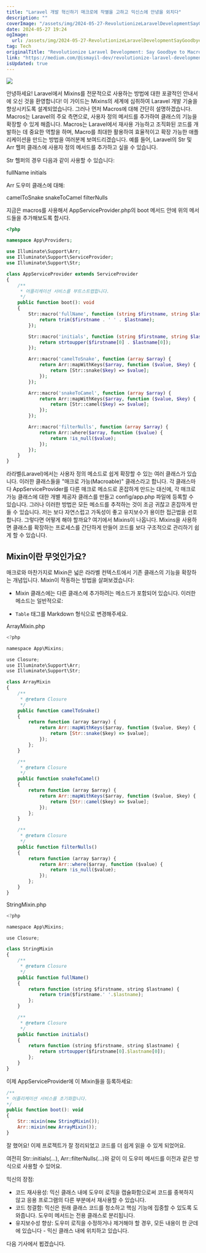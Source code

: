 ```yaml
---
title: "Laravel 개발 혁신하기 매크로에 작별을 고하고 믹신스에 안녕을 외치다"
description: ""
coverImage: "/assets/img/2024-05-27-RevolutionizeLaravelDevelopmentSayGoodbyetoMacrosHellotoMixins_0.png"
date: 2024-05-27 19:24
ogImage: 
  url: /assets/img/2024-05-27-RevolutionizeLaravelDevelopmentSayGoodbyetoMacrosHellotoMixins_0.png
tag: Tech
originalTitle: "Revolutionize Laravel Development: Say Goodbye to Macros, Hello to Mixins!"
link: "https://medium.com/@ismayil-dev/revolutionize-laravel-development-say-goodbye-to-macros-hello-to-mixins-82019211bfbb"
isUpdated: true
---
```





<img src="/assets/img/2024-05-27-RevolutionizeLaravelDevelopmentSayGoodbyetoMacrosHellotoMixins_0.png" />

안녕하세요! Laravel에서 Mixins를 전문적으로 사용하는 방법에 대한 포괄적인 안내서에 오신 것을 환영합니다! 이 가이드는 Mixins의 세계에 심취하여 Laravel 개발 기술을 향상시키도록 설계되었습니다. 그러나 먼저 Macros에 대해 간단히 설명하겠습니다. Macros는 Laravel의 주요 측면으로, 사용자 정의 메서드를 추가하여 클래스의 기능을 확장할 수 있게 해줍니다. Macros는 Laravel에서 재사용 가능하고 조직화된 코드를 개발하는 데 중요한 역할을 하며, Macro를 최대한 활용하여 효율적이고 확장 가능한 애플리케이션을 만드는 방법을 여러분께 보여드리겠습니다. 예를 들어, Laravel의 Str 및 Arr 헬퍼 클래스에 사용자 정의 메서드를 추가하고 싶을 수 있습니다.

Str 헬퍼의 경우 다음과 같이 사용할 수 있습니다:

fullName
initials

<div class="content-ad"></div>


Arr 도우미 클래스에 대해:

camelToSnake snakeToCamel filterNulls

지금은 macros를 사용해서 AppServiceProvider.php의 boot 메서드 안에 위의 메서드들을 추가해보도록 합시다.

```php
<?php

namespace App\Providers;

use Illuminate\Support\Arr;
use Illuminate\Support\ServiceProvider;
use Illuminate\Support\Str;

class AppServiceProvider extends ServiceProvider
{
    /**
     * 어플리케이션 서비스를 부트스트랩합니다.
     */
    public function boot(): void
    {
        Str::macro('fullName', function (string $firstname, string $lastname) {
            return trim($firstname . ' ' . $lastname);
        });

        Str::macro('initials', function (string $firstname, string $lastname) {
            return strtoupper($firstname[0] . $lastname[0]);
        });

        Arr::macro('camelToSnake', function (array $array) {
            return Arr::mapWithKeys($array, function ($value, $key) {
                return [Str::snake($key) => $value];
            });
        });

        Arr::macro('snakeToCamel', function (array $array) {
            return Arr::mapWithKeys($array, function ($value, $key) {
                return [Str::camel($key) => $value];
            });
        });

        Arr::macro('filterNulls', function (array $array) {
            return Arr::where($array, function ($value) {
                return !is_null($value);
            });
        });
    }
}
```

<div class="content-ad"></div>

라라벨(Laravel)에서는 사용자 정의 메소드로 쉽게 확장할 수 있는 여러 클래스가 있습니다. 이러한 클래스들을 "매크로 가능(Macroable)" 클래스라고 합니다. 각 클래스마다 AppServiceProvider를 다른 매크로 메소드로 혼잡하게 만드는 대신에, 각 매크로 가능 클래스에 대한 개별 제공자 클래스를 만들고 config/app.php 파일에 등록할 수 있습니다. 그러나 이러한 방법은 모든 메소드를 추적하는 것이 조금 귀찮고 혼잡하게 만들 수 있습니다. 저는 보다 자연스럽고 가독성이 좋고 유지보수가 용이한 접근법을 선호합니다. 그렇다면 어떻게 해야 할까요? 여기에서 Mixins이 나옵니다. Mixins을 사용하면 클래스를 확장하는 프로세스를 간단하게 만들어 코드를 보다 구조적으로 관리하기 쉽게 할 수 있습니다.

## Mixin이란 무엇인가요?

매크로와 마찬가지로 Mixin은 넓은 라라벨 컨텍스트에서 기존 클래스의 기능을 확장하는 개념입니다. Mixin이 작동하는 방법을 살펴보겠습니다:

- Mixin 클래스에는 다른 클래스에 추가하려는 메소드가 포함되어 있습니다. 이러한 메소드는 일반적으로:

<div class="content-ad"></div>

- `Table` 태그를 Markdown 형식으로 변경해주세요.

<div class="content-ad"></div>

ArrayMixin.php

```js
<?php

namespace App\Mixins;

use Closure;
use Illuminate\Support\Arr;
use Illuminate\Support\Str;

class ArrayMixin
{
    /**
     * @return Closure
     */
    public function camelToSnake()
    {
        return function (array $array) {
            return Arr::mapWithKeys($array, function ($value, $key) {
                return [Str::snake($key) => $value];
            });
        };
    }

    /**
     * @return Closure
     */
    public function snakeToCamel()
    {
        return function (array $array) {
            return Arr::mapWithKeys($array, function ($value, $key) {
                return [Str::camel($key) => $value];
            });
        };
    }

    /**
     * @return Closure
     */
    public function filterNulls()
    {
        return function (array $array) {
            return Arr::where($array, function ($value) {
                return !is_null($value);
            });
        };
    }
}
```

StringMixin.php

```js
<?php

namespace App\Mixins;

use Closure;

class StringMixin
{
    /**
     * @return Closure
     */
    public function fullName()
    {
        return function (string $firstname, string $lastname) {
            return trim($firstname.' '.$lastname);
        };
    }

    /**
     * @return Closure
     */
    public function initials()
    {
        return function (string $firstname, string $lastname) {
            return strtoupper($firstname[0].$lastname[0]);
        };
    }
}
```

<div class="content-ad"></div>

이제 AppServiceProvider에 이 Mixin들을 등록하세요:

```js
/**
* 어플리케이션 서비스를 초기화합니다.
*/
public function boot(): void
{
    Str::mixin(new StringMixin());
    Arr::mixin(new ArrayMixin());
}
```

잘 했어요! 이제 프로젝트가 잘 정리되었고 코드를 더 쉽게 읽을 수 있게 되었어요.

여전히 Str::initials(...), Arr::filterNulls(...)와 같이 이 도우미 메서드를 이전과 같은 방식으로 사용할 수 있어요.

<div class="content-ad"></div>

믹신의 장점:

- 코드 재사용성: 믹신 클래스 내에 도우미 로직을 캡슐화함으로써 코드를 중복하지 않고 응용 프로그램의 다른 부분에서 재사용할 수 있습니다.
- 코드 청결함: 믹신은 원래 클래스 코드를 청소하고 핵심 기능에 집중할 수 있도록 도와줍니다. 도우미 메서드는 전용 클래스로 분리됩니다.
- 유지보수성 향상: 도우미 로직을 수정하거나 제거해야 할 경우, 모든 내용이 한 군데에 있습니다 - 믹신 클래스 내에 위치하고 있습니다.

다음 기사에서 뵙겠습니다.